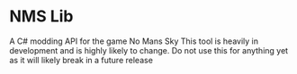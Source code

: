 # NMS Lib
A C# modding API for the game No Mans Sky This tool is heavily in development and is highly likely to change. 
Do not use this for anything yet as it will likely break in a future release

